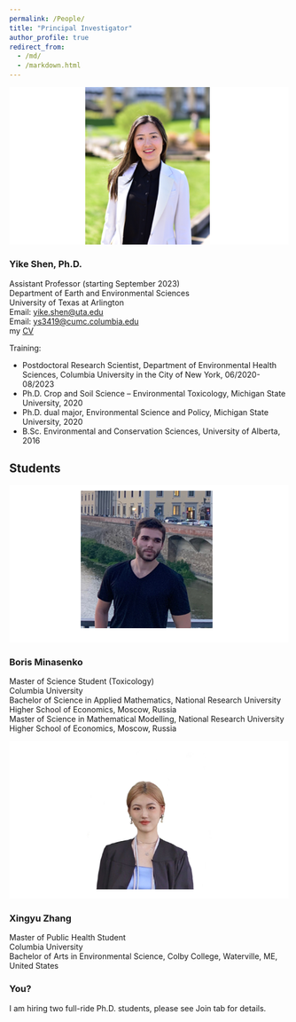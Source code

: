 ```yaml
---
permalink: /People/
title: "Principal Investigator"
author_profile: true
redirect_from: 
  - /md/
  - /markdown.html
---
```


![](webpeopleme.png)

### Yike Shen, Ph.D.
Assistant Professor (starting September 2023) \
Department of Earth and Environmental Sciences \
University of Texas at Arlington \
Email: yike.shen@uta.edu \
Email: ys3419@cumc.columbia.edu \
my [CV](https://github.com/YikeShen/Shen-Yike_CV/blob/master/CV_Shen%2CYike_05172023.pdf) 

Training: 
* Postdoctoral Research Scientist, Department of Environmental Health Sciences, Columbia University in the City of New York, 06/2020-08/2023
* Ph.D. Crop and Soil Science – Environmental Toxicology, Michigan State University, 2020
* Ph.D. dual major, Environmental Science and Policy, Michigan State University, 2020
* B.Sc. Environmental and Conservation Sciences, University of Alberta, 2016

## Students
![](BorisMinasenkoPic.png)
### Boris Minasenko
Master of Science Student (Toxicology) \
Columbia University \
Bachelor of Science in Applied Mathematics, National Research University Higher School of Economics, Moscow, Russia \
Master of Science in Mathematical Modelling, National Research University Higher School of Economics, Moscow, Russia

![](XingyuZhangPic.png)
### Xingyu Zhang
Master of Public Health Student \
Columbia University \
Bachelor of Arts in Environmental Science, Colby College, Waterville, ME, United States

### You?
I am hiring two full-ride Ph.D. students, please see Join tab for details. 
